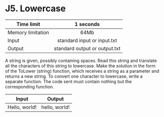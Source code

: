 # J5. Lowercase


| Time limit     | 1 seconds         |
| ------------- |:-------------:|
|  Memory limitation   | 64Mb| 
| Input  | standard input or input.txt | 
| Output | standard output or output.txt | 

A string is given, possibly containing spaces. Read this string and translate all the characters of this string to lowercase. Make the solution in the form of the ToLower (string) function, which receives a string as a parameter and returns a new string.
To convert one character to lowercase, write a separate function.
The code sent must contain nothing but the corresponding function.


| Input    | Output        |
| ------------- |:-------------:|
| Hello, world! | hello, world!|


